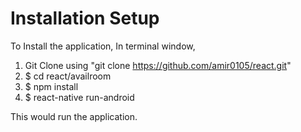 Installation Setup
==================

To Install the application, In terminal window,
1. Git Clone using "git clone https://github.com/amir0105/react.git"
2. $ cd react/availroom
3. $ npm install
4. $ react-native run-android

This would run the application.
